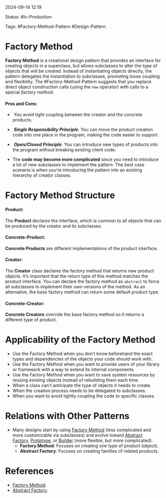 
2024-09-14 12:19

Status: #In-Production

Tags: #Factory-Method-Pattern  #Design-Pattern

# Factory Method

**Factory Method** is a creational design pattern that provides an interface for creating objects in a superclass, but allows subclasses to alter the type of objects that will be created. Instead of instantiating objects directly, the pattern delegates the instantiation to subclasses, promoting loose coupling and flexibility.
The #Factory-Method-Pattern suggests that you replace direct object construction calls (using the `new` operator) with calls to a special _factory_ method.

#### Pros and Cons:

-  You avoid tight coupling between the creator and the concrete products.
-  **_Single Responsibility Principle_**. You can move the product creation code into one place in the program, making the code easier to support.
-  **_Open/Closed Principle_**. You can introduce new types of products into the program without breaking existing client code.

- The **code may become more complicated** since you need to introduce a lot of new subclasses to implement the pattern. The best case scenario is when you’re introducing the pattern into an existing hierarchy of creator classes.

# Factory Method Structure

#### Product:

The **Product** declares the interface, which is common to all objects that can be produced by the creator and its subclasses.

#### Concrete-Product:

**Concrete Products** are different implementations of the product interface.

#### Creator:

The **Creator** class declares the factory method that returns new product objects. It’s important that the return type of this method matches the product interface.
You can declare the factory method as `abstract` to force all subclasses to implement their own versions of the method. As an alternative, the base factory method can return some default product type.

#### Concrete-Creator:

**Concrete Creators** override the base factory method so it returns a different type of product.

# Applicability of the Factory Method

- Use the Factory Method when you don’t know beforehand the exact types and dependencies of the objects your code should work with.
- Use the Factory Method when you want to provide users of your library or framework with a way to extend its internal components.
- Use the Factory Method when you want to save system resources by reusing existing objects instead of rebuilding them each time.
- When a class can't anticipate the type of objects it needs to create.
- When the creation process needs to be delegated to subclasses.
- When you want to avoid tightly coupling the code to specific classes.

# Relations with Other Patterns

- Many designs start by using [Factory Method](https://refactoring.guru/design-patterns/factory-method) (less complicated and more customizable via subclasses) and evolve toward [Abstract Factory](https://refactoring.guru/design-patterns/abstract-factory), [Prototype](https://refactoring.guru/design-patterns/prototype), or [Builder](https://refactoring.guru/design-patterns/builder) (more flexible, but more complicated).
	- **Factory Method**: Focuses on creating one type of product (object).
	- **Abstract Factory**: Focuses on creating families of related products.


# References

- [Factory Method](https://refactoring.guru/design-patterns/factory-method).
- [Abstract Factory](https://refactoring.guru/design-patterns/abstract-factory).
